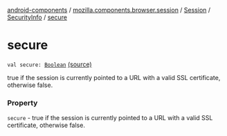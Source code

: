 [android-components](../../../index.md) / [mozilla.components.browser.session](../../index.md) / [Session](../index.md) / [SecurityInfo](index.md) / [secure](./secure.md)

# secure

`val secure: `[`Boolean`](https://kotlinlang.org/api/latest/jvm/stdlib/kotlin/-boolean/index.html) [(source)](https://github.com/mozilla-mobile/android-components/blob/master/components/browser/session/src/main/java/mozilla/components/browser/session/Session.kt#L87)

true if the session is currently pointed to a URL with
a valid SSL certificate, otherwise false.

### Property

`secure` - true if the session is currently pointed to a URL with
a valid SSL certificate, otherwise false.